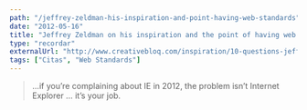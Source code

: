 ```yaml
---
path: "/jeffrey-zeldman-his-inspiration-and-point-having-web-standards"
date: "2012-05-16"
title: "Jeffrey Zeldman on his inspiration and the point of having web standards"
type: "recordar"
externalUrl: "http://www.creativebloq.com/inspiration/10-questions-jeffrey-zeldman-on-his-inspiration-and-the-point-of-having-web-standards-1233787/"
tags: ["Citas", "Web Standards"]
---
```


> ...if you’re complaining about IE in 2012, the problem isn’t Internet Explorer … it’s your job.
